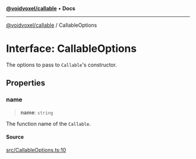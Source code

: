 [**@voidvoxel/callable**](../README.md) • **Docs**

***

[@voidvoxel/callable](../globals.md) / CallableOptions

# Interface: CallableOptions

The options to pass to `Callable`'s constructor.

## Properties

### name

> **name**: `string`

The function name of the `Callable`.

#### Source

[src/CallableOptions.ts:10](https://github.com/voidvoxel/callable/blob/24c08769c30e952c0fb4c7cebff39e04faa6094c/src/CallableOptions.ts#L10)
